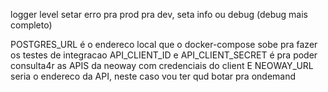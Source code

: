 logger level setar erro pra prod
pra dev, seta info ou debug (debug mais completo)

POSTGRES_URL é o endereco local que o docker-compose sobe pra fazer os testes de integracao
API_CLIENT_ID e API_CLIENT_SECRET é pra poder consulta4r as APIS da neoway com credenciais do client
E NEOWAY_URL seria o endereco da API, neste caso vou ter qud botar pra ondemand
